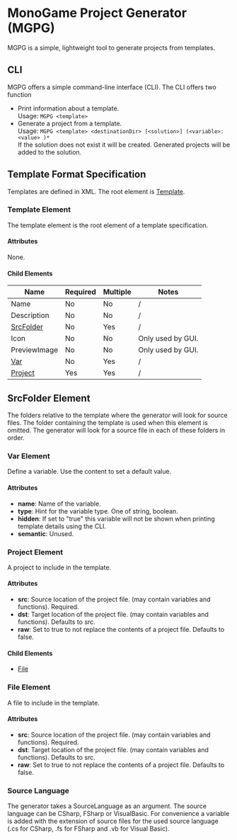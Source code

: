 # MonoGame Project Generator (MGPG)

MGPG is a simple, lightweight tool to generate projects from templates.

## CLI

MGPG offers a simple command-line interface (CLI). The CLI offers two function
- Print information about a template. <br> Usage: `MGPG <template>`
- Generate a project from a template. <br>
Usage: `MGPG <template> <destinationDir> [<solution>] (<variable>:<value> )*` <br>
If the solution does not exist it will be created. Generated projects will be added to the solution.

## Template Format Specification

Templates are defined in XML.
The root element is [Template](#template).

### Template Element

The template element is the root element of a template specification.

#### Attributes

None.

#### Child Elements

| Name                            | Required | Multiple | Notes             |
|---------------------------------|----------|----------|-------------------|
| Name                            | No       | No       | /                 |
| Description                     | No       | No       | /                 |
| [SrcFolder](#srcfolder-element) | No       | Yes      | /                 |
| Icon                            | No       | No       | Only used by GUI. |
| PreviewImage                    | No       | No       | Only used by GUI. |
| [Var](#var-element)             | No       | Yes      | /                 |
| [Project](#project-element)     | Yes      | Yes      | /                 |

## SrcFolder Element

The folders relative to the template where the generator will look for 
source files. The folder containing the template is used when this 
element is omitted. The generator will look for a source file in each 
of these folders in order.

### Var Element

Define a variable. Use the content to set a default value.

#### Attributes

- **name**: Name of the variable.
-  **type**: Hint for the variable type. One of string, boolean.
- **hidden**: If set to "true" this variable will not be shown when printing template details using the CLI.
- **semantic**: Unused.

### Project Element

A project to include in the template.

#### Attributes

- **src**: Source location of the project file. (may contain variables and functions). Required.
- **dst**: Target location of the project file. (may contain variables and functions). Defaults to src.
- **raw**: Set to true to not replace the contents of a project file. Defaults to false.

#### Child Elements

- [File](#file-element)

### File Element

A file to include in the template.

#### Attributes

- **src**: Source location of the project file. (may contain variables and functions). Required.
- **dst**: Target location of the project file. (may contain variables and functions). Defaults to src.
- **raw**: Set to true to not replace the contents of a project file. Defaults to false.

### Source Language

The generator takes a SourceLanguage as an argument. The source language can be CSharp, FSharp or VisualBasic. For convenience a variable is added with the extension of source files for the used source language (.cs for CSharp, .fs for FSharp and .vb for Visual Basic).

